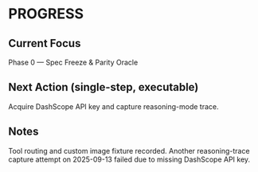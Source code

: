 # PROGRESS

## Current Focus
Phase 0 — Spec Freeze & Parity Oracle

## Next Action (single-step, executable)
Acquire DashScope API key and capture reasoning-mode trace.

## Notes
Tool routing and custom image fixture recorded. Another reasoning-trace capture attempt on 2025-09-13 failed due to missing DashScope API key.
